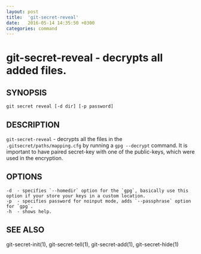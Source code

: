 ```yaml
---
layout: post
title:  'git-secret-reveal'
date:   2016-05-14 14:35:50 +0300
categories: command
---
```

git-secret-reveal - decrypts all added files.
=============================================

## SYNOPSIS

    git secret reveal [-d dir] [-p password]


## DESCRIPTION
`git-secret-reveal` - decrypts all the files in the `.gitsecret/paths/mapping.cfg` by running a `gpg --decrypt` command. It is important to have paired secret-key with one of the public-keys, which were used in the encryption.


## OPTIONS

    -d  - specifies `--homedir` option for the `gpg`, basically use this option if your store your keys in a custom location.
    -p  - specifies password for noinput mode, adds `--passphrase` option for `gpg`.
    -h  - shows help.


## SEE ALSO

git-secret-init(1), git-secret-tell(1), git-secret-add(1), git-secret-hide(1)

